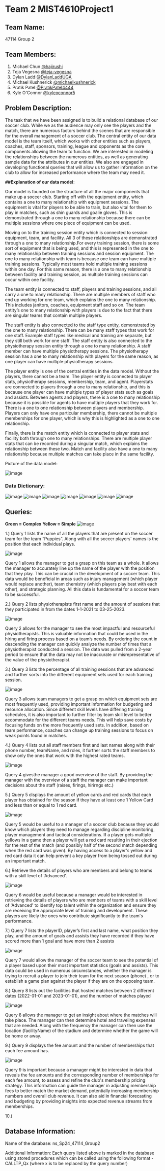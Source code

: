 # Team 2 MIST4610Project1

## Team Name:
47114 Group 2

## Team Members:
1. Michael Chun [@hajirushi](https://github.com/hajirushi)
2. Teja Vegesna [@teja-vegesna](https://github.com/teja-vegesna)
3. Dylan Ladd [@DylanLaddUGA](https://github.com/DylanLaddUGA)
4. Michael Kushnerick [@michaelkushnerick](https://github.com/michaelkushnerick)
5. Pratik Patel [@PratikPatel4444](https://github.com/PratikPatel4444) 
6. Kyle O'Connor [@kyleoconnor5](https://github.com/kyleoconnor5) 

## Problem Description:
The task that we have been assigned is to build a relational database of our soccer club. While we as the audience may only see the players and the match, there are numerous factors behind the scenes that are responsible for the overall management of a soccer club. The central entity of our data model is the team itself, which works with other entities such as players, coaches, staff, sponsors, training, league and opponents as the core components allowing the team to function. We are interested in modeling the relationships between the numerous entities, as well as generating sample data for the attributes in our entities. We also are engaged in developing functional queries that will allow us to gather information on the club to allow for increased performance where the team may need it. 

**##Explanation of our data model:**

Our model is founded on the structure of all the major components that make up a soccer club. Starting off with the equipment entity, which contains a one to many relationship with equipment sessions. The equipment is vital for players to be able to train, but also vital for them to play in matches, such as shin guards and goalie gloves. This is demonstrated through a one to many 
relationship because there can be multiple sessions where one piece of equipment can be used.

Moving on to the training session entity which is connected to session equipment, team, and facility. All 3 of these relationships are demonstrated through a one to many relationship.For every training session, there is some sort of equipment that is being used, and this is represented in the one to many relationship between training sessions and session equipment. The one to many relationship with team is because one team can have multiple training sessions. Typically most teams hold multiple training sessions within one day. For this same reason, there is a one to many relationship between facility and training session, as multiple training sessions can occur within one facility. 

The team entity is connected to staff, players and training sessions, and all carry a one to many relationship. There are multiple members of staff who end up working for one team, which explains the one to many relationship. This includes janitors, coaches, equipment staff and so on. The team entity’s one to many relationship with players is due to the fact that there are singular teams that contain multiple players. 

The staff entity is also connected to the staff type entity, demonstrated by the one to many relationship. There can be many staff types that work for one staff. Example staff types like medical and training are separate, but they still both work for one staff. The staff entity is also connected to the physiotherapy session entity through a one to many relationship. A staff member can have multiple physiotherapy sessions. The physiotherapy session has a one to many relationship with players for the same reason, as one player can have multiple physiotherapy sessions.

The player entity is one of the central entities in the data model. Without the players, there cannot be a team. The player entity is connected to player stats, physiotherapy sessions, membership, team, and agent. Playerstats are connected to players through a one to many relationship, and this is because one player can have multiple types of player stats such as goals and assists. Between agents and players, there is a one to many relationship because it is possible for agents to have multiple players that they work for. There is a one to one relationship between players and membership. Players can only have one particular membership, there cannot be multiple memberships for one player, which is why this is highlighted as a one to one relationship.

Finally, there is the match entity which is connected to player stats and facility both through one to many relationships. There are multiple player stats that can be recorded during a singular match, which explains the relationship between these two. Match and facility also have a one to many relationship because multiple matches can take place in the same facility.


Picture of the data model:

![image](https://github.com/hajirushi/MIST4610Project1/assets/123567332/600cb642-9a95-4f2d-a9c6-d8bf5b29c2cf)


### Data Dictionary:
![image](https://github.com/hajirushi/MIST4610Project1/assets/163002852/a1eaacbc-da48-4df0-ac85-913331a9a40e)
![image](https://github.com/hajirushi/MIST4610Project1/assets/163002852/2cc07b17-9bfd-45e7-b73a-2af6f16874a2)
![image](https://github.com/hajirushi/MIST4610Project1/assets/163002852/5bc5cc50-1b3d-4868-812e-08d7c5b43d62)
![image](https://github.com/hajirushi/MIST4610Project1/assets/163002852/bdd22c07-7cb3-4af3-b1f8-14079d0d3c70)
![image](https://github.com/hajirushi/MIST4610Project1/assets/163002852/1e080d7e-094c-4c20-9c0f-a444f403f791)
![image](https://github.com/hajirushi/MIST4610Project1/assets/163002852/b24d260b-137b-4009-9709-3f613ca6fdf5)
![image](https://github.com/hajirushi/MIST4610Project1/assets/163002852/4664cb04-2828-4835-a0b1-cc7c0885b4b5)

## Queries:
**Green = Complex**        **Yellow = Simple**
![image](https://github.com/hajirushi/MIST4610Project1/assets/163002852/51d3efc8-40dd-438b-8610-9fa54adb5943)



1.) Query 1 lists the name of all the players that are present on the soccer team for the team “Puppies”. Along with all the soccer players' names is the position that each individual plays.

![image](https://github.com/hajirushi/MIST4610Project1/assets/163002852/581c931c-624f-4c7a-8505-25116617ee64)

Query 1 allows the manager to get a grasp on this team as a whole. It allows the manager to accurately line up the name of the player with the position that they play. This can be crucial in the development of a soccer team. This data would be beneficial in areas such as injury management (which player would replace another), team chemistry (which players play best with each other), and strategic planning. All this data is fundamental for a soccer team to be successful.


2.) Query 2 lists physiotherapists first name and the amount of sessions that they participated in from the dates 1-1-2021 to 03-25-2023.

![image](https://github.com/hajirushi/MIST4610Project1/assets/163002852/9bcab232-aa21-44d5-9ef8-9cda97d256d1)

Query 2 allows for the manager to see the most impactful and resourceful physiotherapists. This is valuable information that could be used in the hiring and firing process based on a team’s needs. By ordering the count in descending the manager can quickly analyze the number of times that a physiotherapist conducted a session. The data was pulled from a 2-year period to ensure that the data may not be inaccurate or misrepresentative of the value of the physiotherapist.


3.) Query 3 lists  the percentage of all training sessions that are advanced and further sorts  into the different equipment sets used for each training session. 

![image](https://github.com/hajirushi/MIST4610Project1/assets/163002852/f6388979-be67-4ba3-b805-db7d53e022e5)

Query 3 allows team managers to get a grasp on which equipment sets are most frequently used, providing important information for budgeting and resource allocation. Since different skill levels have differing training schedules, it is also important to further filter by team skill level to better accommodate for the different teams needs. This will help save costs by focusing funds on the more frequently used sets. In addition, based on team performance, coaches can change up training sessions to focus on weak points found in matches.


4.) Query 4 lists out all staff members first and last names along with their phone number, teamName, and roles, it further sorts the staff members to show only the ones that work with the highest rated teams.

![image](https://github.com/hajirushi/MIST4610Project1/assets/163002852/add79e7a-1a05-47f6-b0e2-41cc19dc19c2)

Query 4 givesthe manager a good overview of the staff. By providing the manager with the overview of a staff the manager can make important decisions about the staff (raises, firings, hirirngs etc.)


5.) Query 5 displays the amount of yellow cards and red cards that each player has obtained for the season if they have at least one 1 Yellow Card and less than or equal to 1 red card.

![image](https://github.com/hajirushi/MIST4610Project1/assets/163002852/01f7293f-3922-4fc4-92ef-11acf86913af)


Query 5 would be useful to a manager of a soccer club because they would know which players they need to manage regarding discipline monitoring, player management and tactical considerations. If a player gets multiple yellows in a game then a player will get a red card resulting in their ejection for the rest of the match (and possibly half of the second match depending when the red card was given). By having access to a player's yellow and red card data it can help prevent a key player from being tossed out during an important match.


6.) Retrieve the details of players who are members and belong to teams with a skill level of 'Advanced'.

![image](https://github.com/hajirushi/MIST4610Project1/assets/163002852/d9badf01-75e3-4b1c-becc-6c120a0befdc)

Query 6 would be useful because a  manager would be interested in retrieving the details of players who are members of teams with a skill level of 'Advanced' to identify top talent within the organization and ensure they are receiving the appropriate level of training and development. These players are likely the ones who contribute significantly to the team's performance.



7.) Query 7  lists the  playerID, player’s first and last name, what position they play, and the amount of goals and assists they have recorded if they have scored more than 1 goal and have more than 2 assists

![image](https://github.com/hajirushi/MIST4610Project1/assets/163002852/7eefce37-f6bc-4543-9ca3-55c93a21f991)

Query 7 would allow the manager of the soccer team to see the potential of a player based upon their most important statistics (goals and assists). This data could be used in numerous circumstances, whether the manager is trying to recruit a player to join their team for the next season (phone) , or to establish a game plan against the player if they are on the opposing team. 


8.) Query 8 lists out the facilities that hosted matches between 2 different dates (2022-01-01 and 2023-01-01), and the number of matches played

![image](https://github.com/hajirushi/MIST4610Project1/assets/163002852/5aeac634-60d4-4b20-9001-8bff01f71fa9)

Query 8 allows the manager to get an insight about where the matches will take place. The manager can then determine hotel and traveling expenses that are needed. Along with the frequency the manager can then use the location (facilityName) of the stadium and determine whether the game will be home or away.

9.) Query 9 displays the fee amount and the number of memberships that each fee amount has.

![image](https://github.com/hajirushi/MIST4610Project1/assets/163002852/c360a796-99a0-4a38-b663-087a7dda3e5d)

Query 9 is important because a manager might be interested in data that reveals the fee amounts and the corresponding number of memberships for each fee amount, to assess and refine the club's membership pricing strategy. This information can guide the manager in adjusting membership fees to better match the market demand, potentially increasing membership numbers and overall club revenue. It can also aid in financial forecasting and budgeting by providing insights into expected revenue streams from memberships.

10.)




## Database Information:
Name of the database: ns_Sp24_47114_Group2

Additional Information: Each query listed above is marked in the database using stored procedures which can be called using the following format - CALLTP_Qx (where x is to be replaced by the query number)
